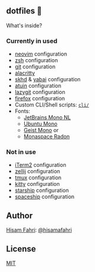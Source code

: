 ## dotfiles 🏡

What's inside?

### Currently in used

- [neovim](https://neovim.io/) configuration
- [zsh](https://ohmyz.sh/) configuration
- [git](https://git-scm.com/) configuration
- [alacritty](https://alacritty.org/)
- [skhd](https://github.com/koekeishiya/skhd) & [yabai](https://github.com/koekeishiya/yabai) configuration
- [atuin](https://github.com/atuinsh/atuin) configuration
- [lazygit](https://github.com/jesseduffield/lazygit) configuration
- [firefox](https://www.mozilla.org/en-US/firefox/new/) configuration
- Custom CLI/Shell scripts: [`cli/`](cli/)
- Fonts:
  - [JetBrains Mono NL](https://www.jetbrains.com/lp/mono)
  - [Ubuntu Mono](https://design.ubuntu.com/font)
  - [Geist Mono](https://vercel.com/font/mono) or
  - [Monaspace Radon](https://monaspace.githubnext.com/)

### Not in use

- [iTerm2](https://iterm2.com) configuration
- [zellij](https://zellij.dev/) configuration
- [tmux](https://github.com/tmux/tmux) configuration
- [kitty](https://github.com/kovidgoyal/kitty) configuration
- [starship](https://starship.rs/) configuration
- [spaceship](https://spaceship-prompt.sh) configuration

## Author

[Hisam Fahri](https://hisam.dev): [@hisamafahri](https://github.com/hisamafahri)

## License

[MIT](LICENSE)
